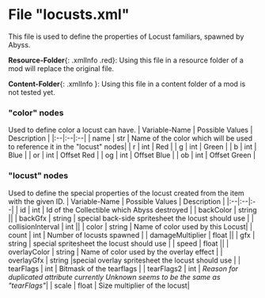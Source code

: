 # File "locusts.xml"
This file is used to define the properties of Locust familiars, spawned by Abyss.

**Resource-Folder**{: .xmlInfo .red}: Using this file in a resource folder of a mod will replace the original file.

**Content-Folder**{: .xmlInfo }: Using this file in a content folder of a mod is not tested yet.


### "color" nodes
Used to define color a locust can have.
| Variable-Name | Possible Values | Description |
|:--|:--|:--|
| name | str | Name of the color which will be used to reference it in the "locust" nodes|
| r | int | Red |
| g | int | Green |
| b | int | Blue |
| or | int | Offset Red |
| og | int | Offset Blue |
| ob | int | Offset Green |

### "locust" nodes
Used to define the special properties of the locust created from the item with the given ID.
| Variable-Name | Possible Values | Description |
|:--|:--|:--|
| id | int | Id of the Collectible which Abyss destroyed |
| backColor | string ||
| backGfx | string | special back-side spritesheet the locust should use |
| collisionInterval | int ||
| color | string | Name of color used by this Locust|
| count | int | Number of locusts spawned |
| damageMultiplier | float ||
| gfx | string | special spritesheet the locust should use |
| speed | float ||
| overlayColor | string | Name of color used by the overlay effect |
| overlayGfx | string |special overlay spritesheet the locust should use |
| tearFlags | int | Bitmask of the tearflags  |
| tearFlags2 | int | *Reason for duplicated attribute currently Unknown seems to be the same as "tearFlags"*|
| scale | float | Size multiplier of the locust|